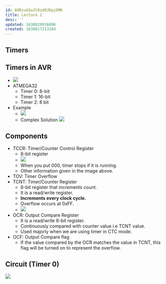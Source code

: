 ```yaml
---
id: A9RzuGXwJC0zd0JDpjOMK
title: Lecture 2
desc: ''
updated: 1630820936096
created: 1630817213184
---
```

## Timers

## Timers in AVR

- ![](/assets/images/2021-09-05-10-37-02.png)
- ATMEGA32
  - Timer 0: 8-bit
  - Timer 1: 16-bit
  - Timer 2: 8 bit
- Example
  - ![](/assets/images/2021-09-05-10-48-08.png)
  - Complex Solution
    ![](/assets/images/2021-09-05-10-50-57.png)

## Components

- TCCR: Timer/Counter Control Register
  - 8-bit register
  - ![](/assets/images/2021-09-05-11-18-21.png)
  - When you put 000, timer stops if it is running.
  - Other information given in the image above.
- TOV: Timer Overflow
- TCNT: Timer/Counter Register
  - 8-bit register that increments count.
  - It is a read/write register.
  - **Increments every clock cycle.**
  - Overflow occurs at 0xFF.
  - ![](/assets/images/2021-09-05-11-02-40.png)
- OCR: Output Compare Register
  - It is a read/write 8-bit register.
  - Continuously compared with counter value i.e TCNT value.
  - Used majorly when we are using timer in CTC mode.
- OCF: Output Compare flag
  - If the value compared by the OCR matches the value in TCNT, this flag will be turned on to represent the overflow.

## Circuit (Timer 0)

![](/assets/images/2021-09-05-10-59-49.png)

